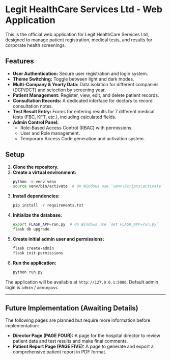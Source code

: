 # Legit HealthCare Services Ltd - Web Application

This is the official web application for Legit HealthCare Services Ltd, designed to manage patient registration, medical tests, and results for corporate health screenings.

## Features

*   **User Authentication:** Secure user registration and login system.
*   **Theme Switching:** Toggle between light and dark modes.
*   **Multi-Company & Yearly Data:** Data isolation for different companies (DCP/DCT) and selection by screening year.
*   **Patient Management:** Register, view, edit, and delete patient records.
*   **Consultation Records:** A dedicated interface for doctors to record consultation notes.
*   **Test Result Entry:** Forms for entering results for 7 different medical tests (FBC, KFT, etc.), including calculated fields.
*   **Admin Control Panel:**
    *   Role-Based Access Control (RBAC) with permissions.
    *   User and Role management.
    *   Temporary Access Code generation and activation system.

## Setup

1.  **Clone the repository.**
2.  **Create a virtual environment:**
    ```bash
    python -m venv venv
    source venv/bin/activate  # On Windows use `venv\Scripts\activate`
    ```
3.  **Install dependencies:**
    ```bash
    pip install -r requirements.txt
    ```
4.  **Initialize the database:**
    ```bash
    export FLASK_APP=run.py  # On Windows use `set FLASK_APP=run.py`
    flask db upgrade
    ```
5.  **Create initial admin user and permissions:**
    ```bash
    flask create-admin
    flask init-permissions
    ```
6.  **Run the application:**
    ```bash
    python run.py
    ```
The application will be available at `http://127.0.0.1:5000`. Default admin login is `admin` / `adminpass`.

---

## Future Implementation (Awaiting Details)

The following pages are planned but require more information before implementation:

*   **Director Page (PAGE FOUR):** A page for the hospital director to review patient data and test results and make final comments.
*   **Patient Report Page (PAGE FIVE):** A page to generate and export a comprehensive patient report in PDF format.
